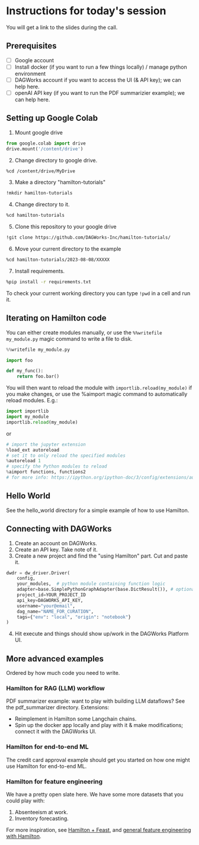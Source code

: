 # Instructions for today's session
You will get a link to the slides during the call.

## Prerequisites
- [ ] Google account
- [ ] Install docker (if you want to run a few things locally) / manage python environment
- [ ] DAGWorks account if you want to access the UI (& API key); we can help here.
- [ ] openAI API key (if you want to run the PDF summarizier example); we can help here.

## Setting up Google Colab
1. Mount google drive
```python
from google.colab import drive
drive.mount('/content/drive')
```
2. Change directory to google drive.
```bash
%cd /content/drive/MyDrive
```
3. Make a directory "hamilton-tutorials"
```bash
!mkdir hamilton-tutorials
```
4. Change directory to it.
```bash
%cd hamilton-tutorials
```
5. Clone this repository to your google drive
```bash
!git clone https://github.com/DAGWorks-Inc/hamilton-tutorials/
````
6. Move your current directory to the example
```bash
%cd hamilton-tutorials/2023-08-08/XXXXX
````
7. Install requirements.
```bash
%pip install -r requirements.txt
```
To check your current working directory you can type `!pwd` in a cell and run it.

## Iterating on Hamilton code
You can either create modules manually, or use the `%%writefile my_module.py` magic command to write a file to disk.
```python
%%writefile my_module.py

import foo

def my_func():
    return foo.bar()
```

You will then want to reload the module with `importlib.reload(my_module)` if you make changes, or use the
%aimport magic command to automatically reload modules. E.g.:
```python
import importlib
import my_module
importlib.reload(my_module)
```
or
```python
# import the jupyter extension
%load_ext autoreload
# set it to only reload the specified modules
%autoreload 1
# specify the Python modules to reload
%aimport functions, functions2
# for more info: https://ipython.org/ipython-doc/3/config/extensions/autoreload.html
```

## Hello World
See the hello_world directory for a simple example of how to use Hamilton.

## Connecting with DAGWorks
1. Create an account on DAGWorks.
2. Create an API key. Take note of it.
3. Create a new project and find the "using Hamilton" part. Cut and paste it.
```python
dwdr = dw_driver.Driver(
    config,
    your_modules,  # python module containing function logic
    adapter=base.SimplePythonGraphAdapter(base.DictResult()), # optional
    project_id=YOUR_PROJECT_ID
    api_key=DAGWORKS_API_KEY,
    username="your@email",
    dag_name="NAME_FOR_CURATION",
    tags={"env": "local", "origin": "notebook"}
)
```
4. Hit execute and things should show up/work in the DAGWorks Platform UI.

## More advanced examples
Ordered by how much code you need to write.

### Hamilton for RAG (LLM) workflow
PDF summarizer example: want to play with building LLM dataflows? See the pdf_summarizer directory.
Extensions:
* Reimplement in Hamilton some Langchain chains.
* Spin up the docker app locally and play with it & make modifications; connect it with the DAGWorks UI.

### Hamilton for end-to-end ML
The credit card approval example should get you started on how one might use Hamilton for end-to-end ML.

### Hamilton for feature engineering
We have a pretty open slate here. We have some more datasets that you could play with:

1. Absenteeism at work.
2. Inventory forecasting.

For more inspiration, see [Hamilton + Feast](https://github.com/DAGWorks-Inc/hamilton/tree/main/examples/feast),
and [general feature engineering with Hamilton](https://github.com/DAGWorks-Inc/hamilton/tree/main/examples/feature_engineering_multiple_contexts).


